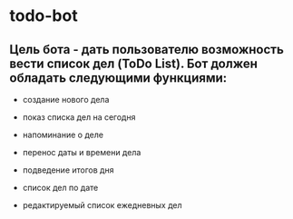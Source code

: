 # todo-bot

## Цель бота - дать пользователю возможность вести список дел (ToDo List). Бот должен обладать следующими функциями: 

* создание нового дела

* показ списка дел на сегодня

* напоминание о деле

* перенос даты и времени дела

* подведение итогов дня

* список дел по дате

* редактируемый список ежедневных дел
